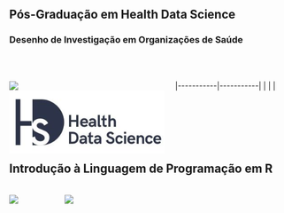 ## Pós-Graduação em Health Data Science 
### Desenho de Investigação em Organizações de Saúde

 <br />
 <br />


|-----------|-----------|
| <img src="https://github.com/CarinaSilva/Introducao-Linguagem-de-Programacao-em-R/blob/main/Logos.png" width=300 align=left>| <img src="https://github.com/CarinaSilva/Data-Science_IntroR/blob/main/logo_PG.png" width=280 align=left> |

 <br />
 <br />
 <br />

 <br />
 <br />

 
## Introdução à Linguagem de Programação em R
 <br />
<img src="https://github.com/CarinaSilva/Introducao-Linguagem-de-Programacao-em-R/blob/main/logo_R.png" width=100 align=left> 
<img src="https://github.com/CarinaSilva/Introducao-Linguagem-de-Programacao-em-R/blob/main/logo_RSudio.png" width=150 align=rigth> <br />


<br />
<br />


   

  
  


